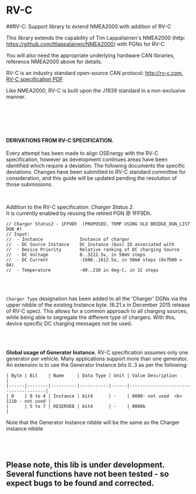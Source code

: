 # RV-C

##RV-C:  Support library to extend NMEA2000 with addition of RV-C


This library extends the capability of Tim Lappaliainen's NMEA2000 (http: https://github.com/ttlappalainen/NMEA2000) with PGNs for RV-C

You will also need the appropriate underlying hardware CAN libraries, reference NMEA2000 above for details.


RV-C is an industry standard open-source CAN protocol:  http://rv-c.com, 
[RV-C specification PDF](http://www.rv-c.com/?q=node/75)


Like NMEA2000, RV-C is built upon the J1939 standard in a non-exclusive manner.

<br>
<br><br>
<br>

#### **DERIVATIONS FROM RV-C SPECIFICATION**.

Every attempt has been made to align OSEnergy with the RV-C specification, however as development continues areas have been identified which require a deviation.  The following documents the specific deviations.  Changes have been submitted to RV-C standard committee for consideration, and this guide will be updated pending the resolution of those submissions.

<br>

Addition to the RV-C specification:  *Charger Status 2.*  
It is currently enabled by reusing the retired PGN @ 1FF9Dh.   

```  
// Charger Status2 - 1FF9Dh  (PROPOSED, TEMP USING OLD BRIDGE_DGN_LIST DGN #)  
// Input:  
//  - Instance              Instance of charger  
//  - DC Source Instance    DC Instance (bus) ID associated with  
//  - Device Priority       Relative ranking of DC charging Source  
//  - DC Voltage            0..3212.5v, in 50mV steps  
//  - DC Current            -1600..1612.5a, in 50mA steps (0x7D00 = 0A)  
//  - Temperature           -40..210 in deg-C, in 1C steps
```

<br>
<br>


 ```Charger Type``` designation has been added to all the 'Charger' DGNs via the upper nibble of the existing Instance byte. (6.21.x in December 2015 release of RV-C spec).  This allows for a common approach to all charging sources, while being able to segregate the different type of chargers.  With this, device specific DC charging messages not be used.


<br>
<br>

**Global usage of Generator Instance.**
RV-C specification assumes only one generator per vehicle.  Many applications support more than one generator. An extension is to use the Generator Instance bits 0..3 as per the following:

```
| Byte | Bit    | Name     | Data Type | Unit | Value Description                    |
|------|--------|----------|-----------|------|--------------------------------------|
| 0    | 0 to 4 | Instance | bit4      | -    | 0000- not used  <b>  1110 - not used |
|      | 5 to 7 | RESERVED | bit4      | -    | 0000b                                |
```
Note that the Generator Instance nibble will be the same as the Charger instance nibble

<br>
<br>


## Please note, this lib is under development.  Several functions have not been tested - so expect bugs to be found and corrected.
